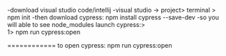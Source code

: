 -download visual studio code/intellij
-visual studio -> project> terminal > npm init
-then download cypress: npm install cypress --save-dev
-so you will able to see node_modules
launch cypress:>   
1> npm run cypress:open


============
to open cypress: npm run cypress:open

